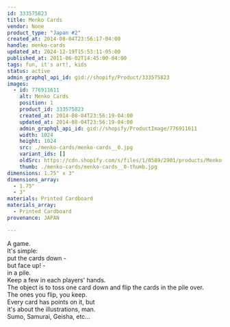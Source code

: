 ```yaml
---
id: 333575823
title: Menko Cards
vendor: None
product_type: "Japan #2"
created_at: 2014-08-04T23:56:17-04:00
handle: menko-cards
updated_at: 2024-12-19T15:53:11-05:00
published_at: 2011-06-02T14:45:00-04:00
tags: fun, it's art!, kids
status: active
admin_graphql_api_id: gid://shopify/Product/333575823
images:
  - id: 776911611
    alt: Menko Cards
    position: 1
    product_id: 333575823
    created_at: 2014-08-04T23:56:19-04:00
    updated_at: 2014-08-04T23:56:19-04:00
    admin_graphql_api_id: gid://shopify/ProductImage/776911611
    width: 1024
    height: 1024
    src: ./menko-cards/menko-cards__0.jpg
    variant_ids: []
    oldSrc: https://cdn.shopify.com/s/files/1/0589/2901/products/Menko-Cards_1.jpeg?v=1407210979
    thumb: ./menko-cards/menko-cards__0-thumb.jpg
dimensions: 1.75" x 3"
dimensions_array:
  - 1.75"
  - 3"
materials: Printed Cardboard
materials_array:
  - Printed Cardboard
provenance: JAPAN

---
```


A game.  
It's simple:  
put the cards down -  
but face up! -  
in a pile.  
Keep a few in each players' hands.  
The object is to toss one card down and flip the cards in the pile over.  
The ones you flip, you keep.  
Every card has points on it, but  
it's about the illustrations, man.  
Sumo, Samurai, Geisha, etc...